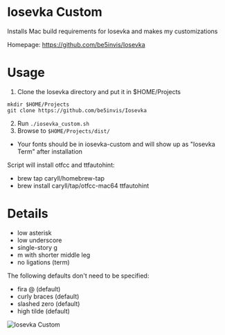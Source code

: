 Iosevka Custom
==============
Installs Mac build requirements for Iosevka and makes my customizations

Homepage: https://github.com/be5invis/Iosevka

Usage
=====

1. Clone the Iosevka directory and put it in $HOME/Projects
  ```
  mkdir $HOME/Projects
  git clone https://github.com/be5invis/Iosevka
  ```
2. Run `./iosevka_custom.sh`
3. Browse to `$HOME/Projects/dist/`
  - Your fonts should be in iosevka-custom and will show up as "Iosevka Term" after installation


Script will install otfcc and ttfautohint:

- brew tap caryll/homebrew-tap
- brew install caryll/tap/otfcc-mac64 ttfautohint

Details
=======
- low asterisk
- low underscore
- single-story g
- m with shorter middle leg
- no ligations (term)

The following defaults don't need to be specified:

- fira @ (default)
- curly braces (default)
- slashed zero (default)
- high tilde (default)

![Iosevka Custom](http://i.imgur.com/g2G1O2g.png)
